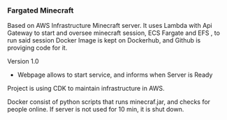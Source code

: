 ### Fargated Minecraft
Based on AWS Infrastructure Minecraft server.
It uses Lambda with Api Gateway to start and oversee minecraft session,
ECS Fargate and EFS  , to run said session
Docker Image is kept on Dockerhub, and Github is proviging code for it. 

Version 1.0
- Webpage allows to start service, and informs when Server is Ready


Project is using CDK to maintain infrastructure in AWS. 

Docker consist of python scripts that runs minecraf.jar, and checks for people online.
If server is not used for 10 min, it is shut down. 


